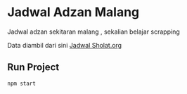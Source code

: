 # Jadwal Adzan Malang

Jadwal adzan sekitaran malang , sekalian belajar scrapping

Data diambil dari sini [Jadwal Sholat.org](https://jadwalsholat.org/adzan/monthly.php?id=141)

## Run Project
```
npm start
```



